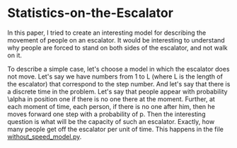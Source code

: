 # Statistics-on-the-Escalator
In this paper, I tried to create an interesting model for describing the movement of people on an escalator. It would be interesting to understand why people are forced to stand on both sides of the escalator, and not walk on it.

To describe a simple case, let's choose a model in which the escalator does not move. Let's say we have numbers from 1 to L (where L is the length of the escalator) that correspond to the step number. And let's say that there is a discrete time in the problem. Let's say that people appear with probability \alpha in position one if there is no one there at the moment. Further, at each moment of time, each person, if there is no one after him, then he moves forward one step with a probability of p. Then the interesting question is what will be the capacity of such an escalator. Exactly, how many people get off the escalator per unit of time. This happens in the file [without_speed_model.py](without_speed_model.py).
